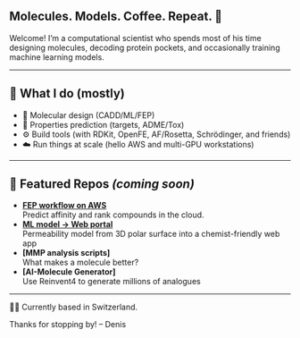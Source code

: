 ## Molecules. Models. Coffee. Repeat. 👋

Welcome! I’m a computational scientist who spends most of his time designing molecules, decoding protein pockets, and occasionally training machine learning models.

---

## 🔧 What I do (mostly)

- 🧬 Molecular design (CADD/ML/FEP)
- 🧠 Properties prediction (targets, ADME/Tox)
- ⚙️ Build tools (with RDKit, OpenFE, AF/Rosetta, Schrödinger, and friends)
- ☁️ Run things at scale (hello AWS and multi-GPU workstations)

---

## 📂 Featured Repos *(coming soon)*  

- **[FEP workflow on AWS](https://github.com/dbucher1234/openfe-fep-aws)**  
  Predict affinity and rank compounds in the cloud.
- **[ML model → Web portal](https://github.com/dbucher1234/ml-web-portal)**  
  Permeability model from 3D polar surface into a chemist-friendly web app  
- **[MMP analysis scripts]**  
  What makes a molecule better? 
- **[AI-Molecule Generator]**  
  Use Reinvent4 to generate millions of analogues

---

🧑‍🔬 Currently based in Switzerland. 

Thanks for stopping by! – Denis
